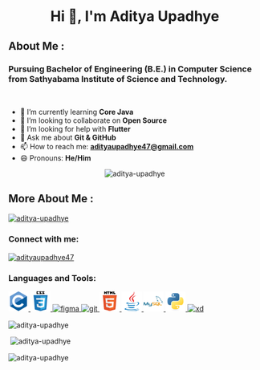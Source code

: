 <h1 align="center">Hi 👋, I'm Aditya Upadhye</h1>
<!-- <img src = "https://images.unsplash.com/photo-1484807352052-23338990c6c6?ixid=MnwxMjA3fDB8MHxzZWFyY2h8MTl8fHRlY2glMjBndXl8ZW58MHx8MHx8&ixlib=rb-1.2.1&w=1000&q=80" width=100%> -->

<h2>About Me : </h2>
<h3>Pursuing Bachelor of Engineering (B.E.) in Computer Science from Sathyabama Institute of Science and Technology.</h3>
<br>

<!-- - 🔭 I’m currently working on  -->
- 🌱 I’m currently learning **Core Java**
- 👯 I’m looking to collaborate on **Open Source**
- 🤔 I’m looking for help with **Flutter**
- 💬 Ask me about **Git & GitHub**
- 📫 How to reach me: **adityaupadhye47@gmail.com** 
- 😄 Pronouns: **He/Him**
<!-- - ⚡ Fun fact:  -->

<p align="center"> <img src="https://komarev.com/ghpvc/?username=aditya-upadhye&label=Profile%20views&color=0e75b6&style=flat" alt="aditya-upadhye" /> </p>

<h2> More About Me : </h2>
<p align="left"> <a href="https://github.com/ryo-ma/github-profile-trophy"><img src="https://github-profile-trophy.vercel.app/?username=aditya-upadhye" alt="aditya-upadhye" /></a> </p>

<h3 align="left">Connect with me:</h3>
<p align="left">
<a href="https://linkedin.com/in/adityaupadhye47" target="blank"><img align="center" src="https://raw.githubusercontent.com/rahuldkjain/github-profile-readme-generator/master/src/images/icons/Social/linked-in-alt.svg" alt="adityaupadhye47" height="30" width="40" /></a>
</p>

<h3 align="left">Languages and Tools:</h3>
<p align="left"> <a href="https://www.cprogramming.com/" target="_blank"> <img src="https://raw.githubusercontent.com/devicons/devicon/master/icons/c/c-original.svg" alt="c" width="40" height="40"/> </a> <a href="https://www.w3schools.com/css/" target="_blank"> <img src="https://raw.githubusercontent.com/devicons/devicon/master/icons/css3/css3-original-wordmark.svg" alt="css3" width="40" height="40"/> </a> <a href="https://www.figma.com/" target="_blank"> <img src="https://www.vectorlogo.zone/logos/figma/figma-icon.svg" alt="figma" width="40" height="40"/> </a> <a href="https://git-scm.com/" target="_blank"> <img src="https://www.vectorlogo.zone/logos/git-scm/git-scm-icon.svg" alt="git" width="40" height="40"/> </a> <a href="https://www.w3.org/html/" target="_blank"> <img src="https://raw.githubusercontent.com/devicons/devicon/master/icons/html5/html5-original-wordmark.svg" alt="html5" width="40" height="40"/> </a> <a href="https://www.java.com" target="_blank"> <img src="https://raw.githubusercontent.com/devicons/devicon/master/icons/java/java-original.svg" alt="java" width="40" height="40"/> </a> <a href="https://www.mysql.com/" target="_blank"> <img src="https://raw.githubusercontent.com/devicons/devicon/master/icons/mysql/mysql-original-wordmark.svg" alt="mysql" width="40" height="40"/> </a> <a href="https://www.python.org" target="_blank"> <img src="https://raw.githubusercontent.com/devicons/devicon/master/icons/python/python-original.svg" alt="python" width="40" height="40"/> </a> <a href="https://www.adobe.com/products/xd.html" target="_blank"> <img src="https://cdn.worldvectorlogo.com/logos/adobe-xd.svg" alt="xd" width="40" height="40"/> </a> </p>

<p><img align="center" src="https://github-readme-stats.vercel.app/api/top-langs?username=aditya-upadhye&show_icons=true&locale=en&layout=compact" alt="aditya-upadhye" /></p>

<p>&nbsp;<img align="center" src="https://github-readme-stats.vercel.app/api?username=aditya-upadhye&show_icons=true&locale=en" alt="aditya-upadhye" /></p>

<p><img align="center" src="https://github-readme-streak-stats.herokuapp.com/?user=aditya-upadhye&" alt="aditya-upadhye" /></p>
